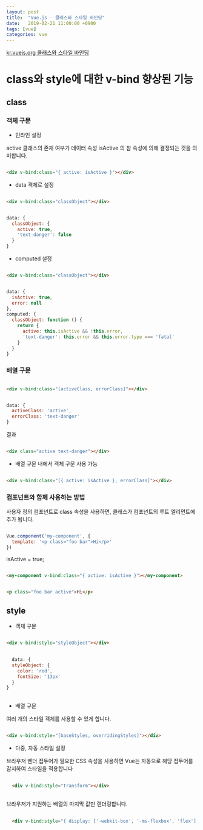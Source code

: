 ```yaml
---
layout: post
title:  "Vue.js - 클래스와 스타일 바인딩"
date:   2019-02-21 11:00:00 +0900
tags: [vue]
categories: vue
---
```


[kr.vuejs.org 클래스와 스타일 바인딩](https://kr.vuejs.org/v2/guide/class-and-style.html)

# class와 style에 대한 v-bind 향상된 기능
## class
### 객체 구문

- 인라인 설정

active 클래스의 존재 여부가 데이터 속성 isActive 의 참 속성에 의해 결정되는 것을 의미합니다.

~~~ html

<div v-bind:class="{ active: isActive }"></div>

~~~

- data 객체로 설정

~~~ html

<div v-bind:class="classObject"></div>

~~~

~~~ javascript

data: {
  classObject: {
    active: true,
    'text-danger': false
  }
}

~~~

- computed 설정

~~~ html

<div v-bind:class="classObject"></div>

~~~

~~~ javascript

data: {
  isActive: true,
  error: null
},
computed: {
  classObject: function () {
    return {
      active: this.isActive && !this.error,
      'text-danger': this.error && this.error.type === 'fatal'
    }
  }
}

~~~

### 배열 구문

~~~ html

<div v-bind:class="[activeClass, errorClass]"></div>

~~~

~~~ javascript

data: {
  activeClass: 'active',
  errorClass: 'text-danger'
}

~~~

결과

~~~ html

<div class="active text-danger"></div>

~~~

- 배열 구문 내에서 객체 구문 사용 가능

~~~ html

<div v-bind:class="[{ active: isActive }, errorClass]"></div>

~~~

### 컴포넌트와 함께 사용하는 방법

사용자 정의 컴포넌트로 class 속성을 사용하면, 클래스가 컴포넌트의 루트 엘리먼트에 추가 됩니다.

~~~ javascript

Vue.component('my-component', {
  template: '<p class="foo bar">Hi</p>'
})

~~~

isActive = true;

~~~ html

<my-component v-bind:class="{ active: isActive }"></my-component>

~~~

~~~ html

<p class="foo bar active">Hi</p>

~~~

## style

- 객체 구문

~~~ html

<div v-bind:style="styleObject"></div>

~~~

~~~ javascript
 
  data: {
  styleObject: {
    color: 'red',
    fontSize: '13px'
  }
}
 
~~~


- 배열 구문

여러 개의 스타일 객체를 사용할 수 있게 합니다.

~~~ html

<div v-bind:style="[baseStyles, overridingStyles]"></div>

~~~

- 다중, 자동 스타일 설정

브라우저 벤더 접두어가 필요한 CSS 속성을 사용하면 Vue는 자동으로 해당 접두어를 감지하여 스타일을 적용합니다

~~~ html 
 
  <div v-bind:style="transform"></div>
 
~~~

브라우저가 지원하는 배열의 마지막 값만 렌더링합니다. 

~~~ html 
 
  <div v-bind:style="{ display: ['-webkit-box', '-ms-flexbox', 'flex'] }"></div>
 
~~~